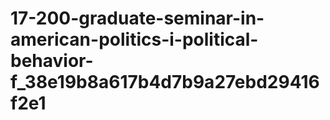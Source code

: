 # 17-200-graduate-seminar-in-american-politics-i-political-behavior-f_38e19b8a617b4d7b9a27ebd29416f2e1
